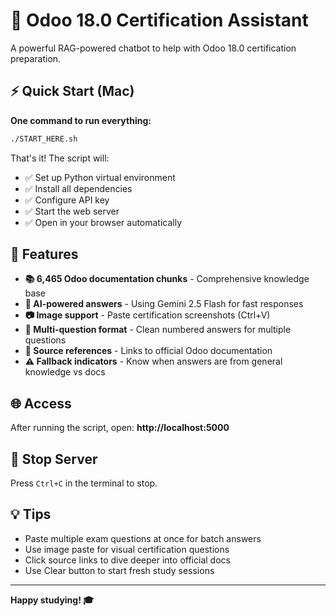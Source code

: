 # 🚀 Odoo 18.0 Certification Assistant

A powerful RAG-powered chatbot to help with Odoo 18.0 certification preparation.

## ⚡ Quick Start (Mac)

**One command to run everything:**

```bash
./START_HERE.sh
```

That's it! The script will:
- ✅ Set up Python virtual environment
- ✅ Install all dependencies
- ✅ Configure API key
- ✅ Start the web server
- ✅ Open in your browser automatically

## 🎯 Features

- **📚 6,465 Odoo documentation chunks** - Comprehensive knowledge base
- **🤖 AI-powered answers** - Using Gemini 2.5 Flash for fast responses
- **📷 Image support** - Paste certification screenshots (Ctrl+V)
- **📝 Multi-question format** - Clean numbered answers for multiple questions
- **🔗 Source references** - Links to official Odoo documentation
- **⚠️ Fallback indicators** - Know when answers are from general knowledge vs docs

## 🌐 Access

After running the script, open: **http://localhost:5000**

## 🛑 Stop Server

Press `Ctrl+C` in the terminal to stop.

## 💡 Tips

- Paste multiple exam questions at once for batch answers
- Use image paste for visual certification questions
- Click source links to dive deeper into official docs
- Use Clear button to start fresh study sessions

---

**Happy studying! 🎓**